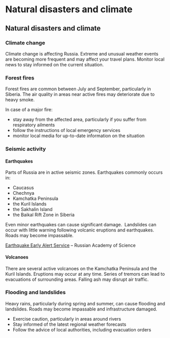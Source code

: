 # Natural disasters and climate

## Natural disasters and climate

### Climate change

Climate change is affecting Russia. Extreme and unusual weather events are becoming more frequent and may affect your travel plans. Monitor local news to stay informed on the current situation.

### Forest fires

Forest fires are common between July and September, particularly in Siberia. The air quality in areas near active fires may deteriorate due to heavy smoke.

In case of a major fire:

* stay away from the affected area, particularly if you suffer from respiratory ailments
* follow the instructions of local emergency services
* monitor local media for up-to-date information on the situation

### Seismic activity

#### Earthquakes

Parts of Russia are in active seismic zones. Earthquakes commonly occurs in:

* Caucasus
* Chechnya
* Kamchatka Peninsula
* the Kuril Islands
* the Sakhalin Island
* the Baikal Rift Zone in Siberia

Even minor earthquakes can cause significant damage.  Landslides can occur with little warning following volcanic eruptions and earthquakes. Roads may become impassable.

[Earthquake Early Alert Service](http://www.gsras.ru/new/eng/ssd.htm) – Russian Academy of Science

#### Volcanoes

There are several active volcanoes on the Kamchatka Peninsula and the Kuril Islands. Eruptions may occur at any time. Series of tremors can lead to evacuations of surrounding areas. Falling ash may disrupt air traffic.

### Flooding and landslides

Heavy rains, particularly during spring and summer, can cause flooding and landslides. Roads may become impassable and infrastructure damaged.

* Exercise caution, particularly in areas around rivers
* Stay informed of the latest regional weather forecasts
* Follow the advice of local authorities, including evacuation orders